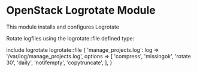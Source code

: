 # OpenStack Logrotate Module

This module installs and configures Logrotate

Rotate logfiles using the logrotate::file defined type:


include logrotate
logrotate::file { 'manage_projects.log':
  log     => '/var/log/manage_projects.log',
  options => [
    'compress',
    'missingok',
    'rotate 30',
    'daily',
    'notifempty',
    'copytruncate',
  ],
}

